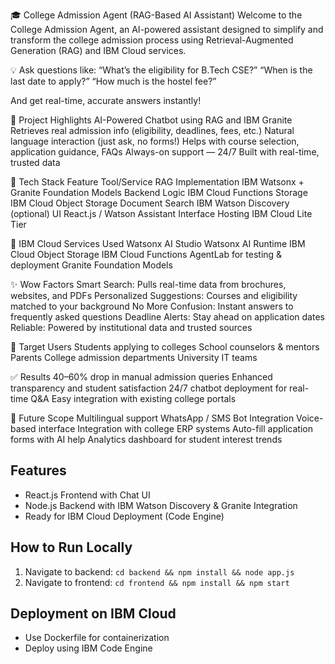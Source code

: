 🎓 College Admission Agent (RAG-Based AI Assistant) Welcome to the College Admission Agent, an AI-powered assistant designed to simplify and transform the college admission process using Retrieval-Augmented Generation (RAG) and IBM Cloud services.

💡 Ask questions like: “What’s the eligibility for B.Tech CSE?” “When is the last date to apply?” “How much is the hostel fee?”

And get real-time, accurate answers instantly!

🚀 Project Highlights AI-Powered Chatbot using RAG and IBM Granite Retrieves real admission info (eligibility, deadlines, fees, etc.) Natural language interaction (just ask, no forms!) Helps with course selection, application guidance, FAQs Always-on support — 24/7 Built with real-time, trusted data

🧠 Tech Stack Feature Tool/Service RAG Implementation IBM Watsonx + Granite Foundation Models Backend Logic IBM Cloud Functions Storage IBM Cloud Object Storage Document Search IBM Watson Discovery (optional) UI React.js / Watson Assistant Interface Hosting IBM Cloud Lite Tier

🧪 IBM Cloud Services Used Watsonx AI Studio Watsonx AI Runtime IBM Cloud Object Storage IBM Cloud Functions AgentLab for testing & deployment Granite Foundation Models

✨ Wow Factors Smart Search: Pulls real-time data from brochures, websites, and PDFs Personalized Suggestions: Courses and eligibility matched to your background No More Confusion: Instant answers to frequently asked questions Deadline Alerts: Stay ahead on application dates Reliable: Powered by institutional data and trusted sources

🎯 Target Users Students applying to colleges School counselors & mentors Parents College admission departments University IT teams

✅ Results 40–60% drop in manual admission queries Enhanced transparency and student satisfaction 24/7 chatbot deployment for real-time Q&A Easy integration with existing college portals

📌 Future Scope Multilingual support WhatsApp / SMS Bot Integration Voice-based interface Integration with college ERP systems Auto-fill application forms with AI help Analytics dashboard for student interest trends

## Features
- React.js Frontend with Chat UI
- Node.js Backend with IBM Watson Discovery & Granite Integration
- Ready for IBM Cloud Deployment (Code Engine)

## How to Run Locally
1. Navigate to backend: `cd backend && npm install && node app.js`
2. Navigate to frontend: `cd frontend && npm install && npm start`

## Deployment on IBM Cloud
- Use Dockerfile for containerization
- Deploy using IBM Code Engine
